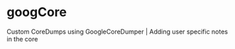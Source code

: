 googCore
========

Custom CoreDumps using GoogleCoreDumper | Adding user specific notes in the core

